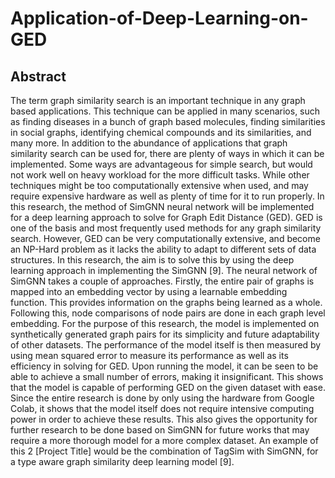 # Application-of-Deep-Learning-on-GED

## Abstract

The term graph similarity search is an important technique in any graph based
applications. This technique can be applied in many scenarios, such as finding
diseases in a bunch of graph based molecules, finding similarities in social graphs,
identifying chemical compounds and its similarities, and many more. In addition to
the abundance of applications that graph similarity search can be used for, there are
plenty of ways in which it can be implemented. Some ways are advantageous for
simple search, but would not work well on heavy workload for the more difficult
tasks. While other techniques might be too computationally extensive when used,
and may require expensive hardware as well as plenty of time for it to run properly.
In this research, the method of SimGNN neural network will be implemented for a
deep learning approach to solve for Graph Edit Distance (GED). GED is one of the
basis and most frequently used methods for any graph similarity search. However,
GED can be very computationally extensive, and become an NP-Hard problem as it
lacks the ability to adapt to different sets of data structures. In this research, the aim
is to solve this by using the deep learning approach in implementing the SimGNN
[9].
The neural network of SimGNN takes a couple of approaches. Firstly, the
entire pair of graphs is mapped into an embedding vector by using a learnable
embedding function. This provides information on the graphs being learned as a
whole. Following this, node comparisons of node pairs are done in each graph level
embedding. For the purpose of this research, the model is implemented on
synthetically generated graph pairs for its simplicity and future adaptability of other
datasets. The performance of the model itself is then measured by using mean
squared error to measure its performance as well as its efficiency in solving for GED.
Upon running the model, it can be seen to be able to achieve a small number of
errors, making it insignificant. This shows that the model is capable of performing
GED on the given dataset with ease. Since the entire research is done by only using
the hardware from Google Colab, it shows that the model itself does not require
intensive computing power in order to achieve these results. This also gives the
opportunity for further research to be done based on SimGNN for future works that
may require a more thorough model for a more complex dataset. An example of this
2 [Project Title]
would be the combination of TagSim with SimGNN, for a type aware graph
similarity deep learning model [9].
